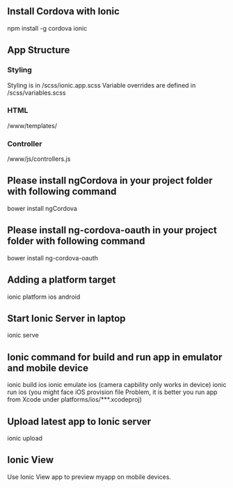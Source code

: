 
## Install Cordova with Ionic
npm install -g cordova ionic

## App Structure
### Styling
Styling is in /scss/ionic.app.scss
Variable overrides are defined in /scss/variables.scss
### HTML
/www/templates/
### Controller
/www/js/controllers.js

## Please install ngCordova in your project folder with following command 
bower install ngCordova

## Please install ng-cordova-oauth in your project folder with following command 
bower install ng-cordova-oauth

## Adding a platform target
ionic platform ios android

## Start Ionic Server in laptop
ionic serve

## Ionic command for build and run app in emulator and mobile device
ionic build ios
ionic emulate ios  (camera capbility only works in device)
ionic run ios      (you might face iOS provision file Problem, it is better you run app from Xcode under platforms/ios/***.xcodeproj)

## Upload latest app to Ionic server
ionic upload

## Ionic View
Use Ionic View app to preview myapp on mobile devices.





